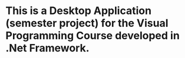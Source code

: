 # This is a Desktop Application (semester project) for the Visual Programming Course developed in .Net Framework.

